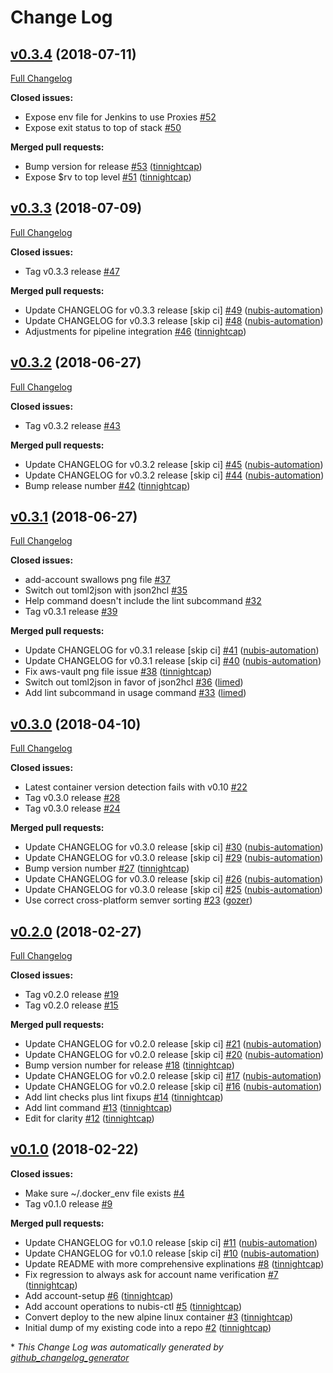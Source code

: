 # Change Log

## [v0.3.4](https://github.com/nubisproject/nubis-ctl/tree/v0.3.4) (2018-07-11)
[Full Changelog](https://github.com/nubisproject/nubis-ctl/compare/v0.3.3...v0.3.4)

**Closed issues:**

- Expose env file for Jenkins to use Proxies [\#52](https://github.com/nubisproject/nubis-ctl/issues/52)
- Expose exit status to top of stack [\#50](https://github.com/nubisproject/nubis-ctl/issues/50)

**Merged pull requests:**

- Bump version for release [\#53](https://github.com/nubisproject/nubis-ctl/pull/53) ([tinnightcap](https://github.com/tinnightcap))
- Expose $rv to top level [\#51](https://github.com/nubisproject/nubis-ctl/pull/51) ([tinnightcap](https://github.com/tinnightcap))

## [v0.3.3](https://github.com/nubisproject/nubis-ctl/tree/v0.3.3) (2018-07-09)
[Full Changelog](https://github.com/nubisproject/nubis-ctl/compare/v0.3.2...v0.3.3)

**Closed issues:**

- Tag v0.3.3 release [\#47](https://github.com/nubisproject/nubis-ctl/issues/47)

**Merged pull requests:**

- Update CHANGELOG for v0.3.3 release \[skip ci\] [\#49](https://github.com/nubisproject/nubis-ctl/pull/49) ([nubis-automation](https://github.com/nubis-automation))
- Update CHANGELOG for v0.3.3 release \[skip ci\] [\#48](https://github.com/nubisproject/nubis-ctl/pull/48) ([nubis-automation](https://github.com/nubis-automation))
- Adjustments for pipeline integration [\#46](https://github.com/nubisproject/nubis-ctl/pull/46) ([tinnightcap](https://github.com/tinnightcap))

## [v0.3.2](https://github.com/nubisproject/nubis-ctl/tree/v0.3.2) (2018-06-27)
[Full Changelog](https://github.com/nubisproject/nubis-ctl/compare/v0.3.1...v0.3.2)

**Closed issues:**

- Tag v0.3.2 release [\#43](https://github.com/nubisproject/nubis-ctl/issues/43)

**Merged pull requests:**

- Update CHANGELOG for v0.3.2 release \[skip ci\] [\#45](https://github.com/nubisproject/nubis-ctl/pull/45) ([nubis-automation](https://github.com/nubis-automation))
- Update CHANGELOG for v0.3.2 release \[skip ci\] [\#44](https://github.com/nubisproject/nubis-ctl/pull/44) ([nubis-automation](https://github.com/nubis-automation))
- Bump release number [\#42](https://github.com/nubisproject/nubis-ctl/pull/42) ([tinnightcap](https://github.com/tinnightcap))

## [v0.3.1](https://github.com/nubisproject/nubis-ctl/tree/v0.3.1) (2018-06-27)
[Full Changelog](https://github.com/nubisproject/nubis-ctl/compare/v0.3.0...v0.3.1)

**Closed issues:**

- add-account swallows png file [\#37](https://github.com/nubisproject/nubis-ctl/issues/37)
- Switch out toml2json with json2hcl [\#35](https://github.com/nubisproject/nubis-ctl/issues/35)
- Help command doesn't include the lint subcommand [\#32](https://github.com/nubisproject/nubis-ctl/issues/32)
- Tag v0.3.1 release [\#39](https://github.com/nubisproject/nubis-ctl/issues/39)

**Merged pull requests:**

- Update CHANGELOG for v0.3.1 release \[skip ci\] [\#41](https://github.com/nubisproject/nubis-ctl/pull/41) ([nubis-automation](https://github.com/nubis-automation))
- Update CHANGELOG for v0.3.1 release \[skip ci\] [\#40](https://github.com/nubisproject/nubis-ctl/pull/40) ([nubis-automation](https://github.com/nubis-automation))
- Fix aws-vault png file issue [\#38](https://github.com/nubisproject/nubis-ctl/pull/38) ([tinnightcap](https://github.com/tinnightcap))
- Switch out toml2json in favor of json2hcl [\#36](https://github.com/nubisproject/nubis-ctl/pull/36) ([limed](https://github.com/limed))
- Add lint subcommand in usage command [\#33](https://github.com/nubisproject/nubis-ctl/pull/33) ([limed](https://github.com/limed))

## [v0.3.0](https://github.com/nubisproject/nubis-ctl/tree/v0.3.0) (2018-04-10)
[Full Changelog](https://github.com/nubisproject/nubis-ctl/compare/v0.2.0...v0.3.0)

**Closed issues:**

- Latest container version detection fails with v0.10 [\#22](https://github.com/nubisproject/nubis-ctl/issues/22)
- Tag v0.3.0 release [\#28](https://github.com/nubisproject/nubis-ctl/issues/28)
- Tag v0.3.0 release [\#24](https://github.com/nubisproject/nubis-ctl/issues/24)

**Merged pull requests:**

- Update CHANGELOG for v0.3.0 release \[skip ci\] [\#30](https://github.com/nubisproject/nubis-ctl/pull/30) ([nubis-automation](https://github.com/nubis-automation))
- Update CHANGELOG for v0.3.0 release \[skip ci\] [\#29](https://github.com/nubisproject/nubis-ctl/pull/29) ([nubis-automation](https://github.com/nubis-automation))
- Bump version number [\#27](https://github.com/nubisproject/nubis-ctl/pull/27) ([tinnightcap](https://github.com/tinnightcap))
- Update CHANGELOG for v0.3.0 release \[skip ci\] [\#26](https://github.com/nubisproject/nubis-ctl/pull/26) ([nubis-automation](https://github.com/nubis-automation))
- Update CHANGELOG for v0.3.0 release \[skip ci\] [\#25](https://github.com/nubisproject/nubis-ctl/pull/25) ([nubis-automation](https://github.com/nubis-automation))
- Use correct cross-platform semver sorting [\#23](https://github.com/nubisproject/nubis-ctl/pull/23) ([gozer](https://github.com/gozer))

## [v0.2.0](https://github.com/nubisproject/nubis-ctl/tree/v0.2.0) (2018-02-27)
[Full Changelog](https://github.com/nubisproject/nubis-ctl/compare/v0.1.0...v0.2.0)

**Closed issues:**

- Tag v0.2.0 release [\#19](https://github.com/nubisproject/nubis-ctl/issues/19)
- Tag v0.2.0 release [\#15](https://github.com/nubisproject/nubis-ctl/issues/15)

**Merged pull requests:**

- Update CHANGELOG for v0.2.0 release \[skip ci\] [\#21](https://github.com/nubisproject/nubis-ctl/pull/21) ([nubis-automation](https://github.com/nubis-automation))
- Update CHANGELOG for v0.2.0 release \[skip ci\] [\#20](https://github.com/nubisproject/nubis-ctl/pull/20) ([nubis-automation](https://github.com/nubis-automation))
- Bump version number for release [\#18](https://github.com/nubisproject/nubis-ctl/pull/18) ([tinnightcap](https://github.com/tinnightcap))
- Update CHANGELOG for v0.2.0 release \[skip ci\] [\#17](https://github.com/nubisproject/nubis-ctl/pull/17) ([nubis-automation](https://github.com/nubis-automation))
- Update CHANGELOG for v0.2.0 release \[skip ci\] [\#16](https://github.com/nubisproject/nubis-ctl/pull/16) ([nubis-automation](https://github.com/nubis-automation))
- Add lint checks plus lint fixups [\#14](https://github.com/nubisproject/nubis-ctl/pull/14) ([tinnightcap](https://github.com/tinnightcap))
- Add lint command [\#13](https://github.com/nubisproject/nubis-ctl/pull/13) ([tinnightcap](https://github.com/tinnightcap))
- Edit for clarity [\#12](https://github.com/nubisproject/nubis-ctl/pull/12) ([tinnightcap](https://github.com/tinnightcap))

## [v0.1.0](https://github.com/nubisproject/nubis-ctl/tree/v0.1.0) (2018-02-22)
**Closed issues:**

- Make sure ~/.docker\_env file exists [\#4](https://github.com/nubisproject/nubis-ctl/issues/4)
- Tag v0.1.0 release [\#9](https://github.com/nubisproject/nubis-ctl/issues/9)

**Merged pull requests:**

- Update CHANGELOG for v0.1.0 release \[skip ci\] [\#11](https://github.com/nubisproject/nubis-ctl/pull/11) ([nubis-automation](https://github.com/nubis-automation))
- Update CHANGELOG for v0.1.0 release \[skip ci\] [\#10](https://github.com/nubisproject/nubis-ctl/pull/10) ([nubis-automation](https://github.com/nubis-automation))
- Update README with more comprehensive explinations [\#8](https://github.com/nubisproject/nubis-ctl/pull/8) ([tinnightcap](https://github.com/tinnightcap))
- Fix regression to always ask for account name verification [\#7](https://github.com/nubisproject/nubis-ctl/pull/7) ([tinnightcap](https://github.com/tinnightcap))
- Add account-setup [\#6](https://github.com/nubisproject/nubis-ctl/pull/6) ([tinnightcap](https://github.com/tinnightcap))
- Add account operations to nubis-ctl [\#5](https://github.com/nubisproject/nubis-ctl/pull/5) ([tinnightcap](https://github.com/tinnightcap))
- Convert deploy to the new alpine linux container [\#3](https://github.com/nubisproject/nubis-ctl/pull/3) ([tinnightcap](https://github.com/tinnightcap))
- Initial dump of my existing code into a repo [\#2](https://github.com/nubisproject/nubis-ctl/pull/2) ([tinnightcap](https://github.com/tinnightcap))



\* *This Change Log was automatically generated by [github_changelog_generator](https://github.com/skywinder/Github-Changelog-Generator)*